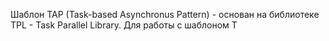 Шаблон TAP (Task-based Asynchronus Pattern) - основан на библиотеке TPL - Task Parallel Library.
Для работы с шаблоном T
